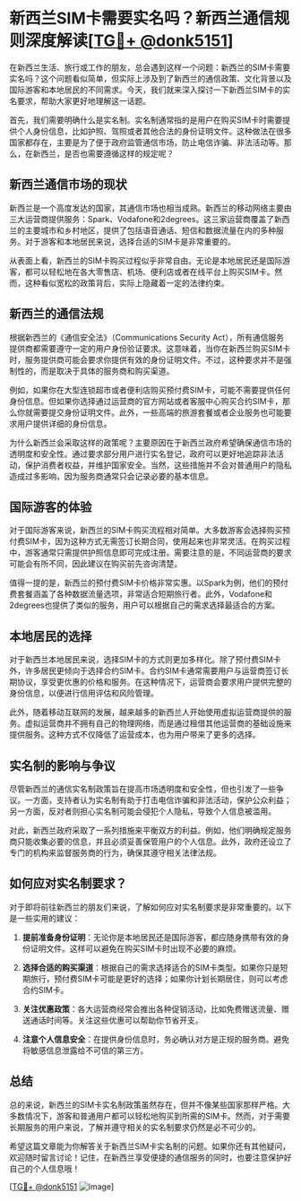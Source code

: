 # 新西兰SIM卡需要实名吗？新西兰通信规则深度解读[[TG💪+ @donk5151](https://t.me/s/donk5151)]

在新西兰生活、旅行或工作的朋友，总会遇到这样一个问题：新西兰的SIM卡需要实名吗？这个问题看似简单，但实际上涉及到了新西兰的通信政策、文化背景以及国际游客和本地居民的不同需求。今天，我们就来深入探讨一下新西兰SIM卡的实名要求，帮助大家更好地理解这一话题。

首先，我们需要明确什么是实名制。实名制通常指的是用户在购买SIM卡时需要提供个人身份信息，比如护照、驾照或者其他合法的身份证明文件。这种做法在很多国家都存在，主要是为了便于政府监管通信市场，防止电信诈骗、非法活动等。那么，在新西兰，是否也需要遵循这样的规定呢？

## 新西兰通信市场的现状

新西兰是一个高度发达的国家，其通信市场也相当成熟。新西兰的移动网络主要由三大运营商提供服务：Spark、Vodafone和2degrees。这三家运营商覆盖了新西兰的主要城市和乡村地区，提供了包括语音通话、短信和数据流量在内的多种服务。对于游客和本地居民来说，选择合适的SIM卡是非常重要的。

从表面上看，新西兰的SIM卡购买过程似乎非常自由。无论是本地居民还是国际游客，都可以轻松地在各大零售店、机场、便利店或者在线平台上购买SIM卡。然而，这种看似宽松的政策背后，实际上隐藏着一定的法律约束。

## 新西兰的通信法规

根据新西兰的《通信安全法》（Communications Security Act），所有通信服务提供商都需要遵守一定的用户身份验证要求。这意味着，当你在新西兰购买SIM卡时，服务提供商可能会要求你提供有效的身份证明文件。不过，这种要求并不是强制性的，而是取决于具体的服务商和购买渠道。

例如，如果你在大型连锁超市或者便利店购买预付费SIM卡，可能不需要提供任何身份信息。但如果你选择通过运营商的官方网站或者客服中心购买合约SIM卡，那么你就需要提交身份证明文件。此外，一些高端的旅游套餐或者企业服务也可能要求用户提供详细的身份信息。

为什么新西兰会采取这样的政策呢？主要原因在于新西兰政府希望确保通信市场的透明度和安全性。通过要求部分用户进行实名登记，政府可以更好地追踪非法活动，保护消费者权益，并维护国家安全。当然，这些措施并不会对普通用户的隐私造成过多影响，因为服务商通常只会记录必要的基本信息。

## 国际游客的体验

对于国际游客来说，新西兰的SIM卡购买流程相对简单。大多数游客会选择购买预付费SIM卡，因为这种方式无需签订长期合同，使用起来也非常灵活。在购买过程中，游客通常只需提供护照信息即可完成注册。需要注意的是，不同运营商的要求可能会有所不同，因此建议在购买前先咨询清楚。

值得一提的是，新西兰的预付费SIM卡价格非常实惠。以Spark为例，他们的预付费套餐涵盖了各种数据流量选项，非常适合短期旅行者。此外，Vodafone和2degrees也提供了类似的服务，用户可以根据自己的需求选择最适合的方案。

## 本地居民的选择

对于新西兰本地居民来说，选择SIM卡的方式则更加多样化。除了预付费SIM卡外，许多居民更倾向于选择合约SIM卡。合约SIM卡通常需要用户与运营商签订长期协议，享受更优惠的价格和服务。在这种情况下，运营商会要求用户提供完整的身份信息，以便进行信用评估和风险管理。

此外，随着移动互联网的发展，越来越多的新西兰人开始使用虚拟运营商提供的服务。虚拟运营商并不拥有自己的物理网络，而是通过租借其他运营商的基础设施来提供服务。这种方式不仅降低了运营成本，也为用户带来了更多的选择。

## 实名制的影响与争议

尽管新西兰的通信实名制政策旨在提高市场透明度和安全性，但也引发了一些争议。一方面，支持者认为实名制有助于打击电信诈骗和非法活动，保护公众利益；另一方面，反对者则担心实名制可能会侵犯个人隐私，导致个人信息被滥用。

对此，新西兰政府采取了一系列措施来平衡双方的利益。例如，他们明确规定服务商只能收集必要的信息，并且必须妥善保管用户的个人信息。此外，政府还设立了专门的机构来监督服务商的行为，确保其遵守相关法律法规。

## 如何应对实名制要求？

对于即将前往新西兰的朋友们来说，了解如何应对实名制要求是非常重要的。以下是一些实用的建议：

1. **提前准备身份证明**：无论你是本地居民还是国际游客，都应随身携带有效的身份证明文件。这样可以避免在购买SIM卡时出现不必要的麻烦。

2. **选择合适的购买渠道**：根据自己的需求选择适合的SIM卡类型。如果你只是短期旅行，预付费SIM卡可能是更好的选择；如果你计划长期居住，则可以考虑合约SIM卡。

3. **关注优惠政策**：各大运营商经常会推出各种促销活动，比如免费赠送流量、赠送通话时间等。关注这些优惠可以帮助你节省开支。

4. **注意个人信息安全**：在提供身份信息时，务必确认对方是正规的服务商。避免将敏感信息泄露给不可信的第三方。

## 总结

总的来说，新西兰的SIM卡实名制政策虽然存在，但并不像某些国家那样严格。大多数情况下，游客和普通用户都可以轻松地购买到所需的SIM卡。然而，对于需要长期服务的用户来说，了解并遵守相关的实名制要求仍然是必不可少的。

希望这篇文章能为你解答关于新西兰SIM卡实名制的问题。如果你还有其他疑问，欢迎随时留言讨论！记住，在新西兰享受便捷的通信服务的同时，也要注意保护好自己的个人信息哦！

[[TG💪+ @donk5151](https://t.me/s/donk5151) ![Image](https://i.postimg.cc/rwNCRYN7/Snipaste-2025-04-30-17-27-05.png)]
